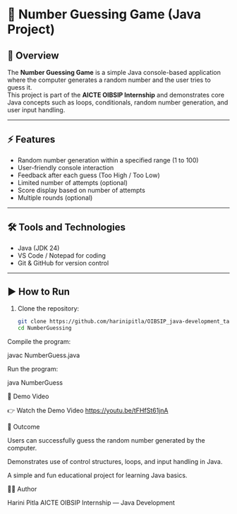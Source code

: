 # 🎲 Number Guessing Game (Java Project)

## 📌 Overview
The **Number Guessing Game** is a simple Java console-based application where the computer generates a random number and the user tries to guess it.  
This project is part of the **AICTE OIBSIP Internship** and demonstrates core Java concepts such as loops, conditionals, random number generation, and user input handling.

---

## ⚡ Features
- Random number generation within a specified range (1 to 100)  
- User-friendly console interaction  
- Feedback after each guess (Too High / Too Low)  
- Limited number of attempts (optional)  
- Score display based on number of attempts  
- Multiple rounds (optional)

---

## 🛠️ Tools and Technologies
- Java (JDK 24)  
- VS Code / Notepad for coding  
- Git & GitHub for version control  

---

## ▶ How to Run
1. Clone the repository:  
   ```bash
   git clone https://github.com/harinipitla/OIBSIP_java-development_taskno.2.git
   cd NumberGuessing
Compile the program:

javac NumberGuess.java


Run the program:

java NumberGuess

🎥 Demo Video

👉 Watch the Demo Video
https://youtu.be/tFHfSt61jnA

🎯 Outcome

Users can successfully guess the random number generated by the computer.

Demonstrates use of control structures, loops, and input handling in Java.

A simple and fun educational project for learning Java basics.

👩‍💻 Author

Harini Pitla
AICTE OIBSIP Internship — Java Development
